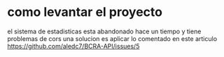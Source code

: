 # como levantar el proyecto
el sistema de estadisticas esta abandonado hace un tiempo y tiene problemas de cors una solucion es aplicar lo comentado en este articulo https://github.com/aledc7/BCRA-API/issues/5


